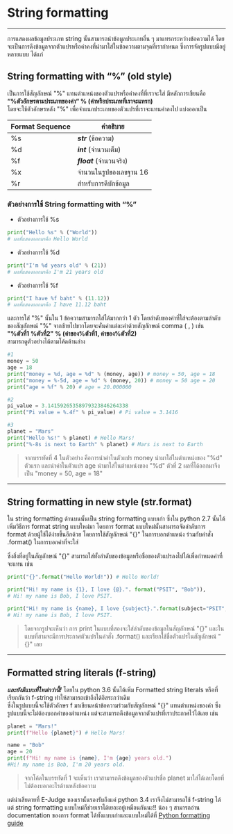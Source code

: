 # String formatting 

---

การแสดงผลข้อมูลประเภท string นั้นสามารถนำข้อมูลประเภทอื่น ๆ มาแทรกระหว่างข้อความได้ โดยจะเป็นการดึงข้อมูลจากตัวแปรหรือค่าคงที่นำมาใส่ในข้อความตามจุดที่เรากำหนด ซึ่งการจัดรูปแบบมีอยู่หลายแบบ ได้แก่

  
## String formatting with “%” (old style) 
  
เป็นการใช้สัญลักษณ์ "%" แทนตำแหน่งของตัวแปรหรือค่าคงที่ที่เราจะใส่ มีหลักการเขียนคือ<br>
**“%ตัวอักษรตามประเภทของค่า“ % (ค่าหรือประเภทที่เราจะแทรก)**<br>
โดยจะใช้ตัวอักษรหลัง "%" เพื่อจำแนกประเภทของตัวแปรที่เราจะแทนค่าลงไป แบ่งออกเป็น

Format Sequence | คำอธิบาย |
-|-|
%s |***str*** (ข้อความ)|
%d |***int*** (จำนวนเต็ม)|
%f |***float*** (จำนวนจริง)|
%x |จำนวนในรูปของเลขฐาน 16|
%r |สำหรับการดีบักข้อมูล|

### ตัวอย่างการใช้ String formatting with “%”

- ตัวอย่างการใช้ %s

```python
print("Hello %s" % ("World"))
# ผลที่แสดงออกมาคือ Hello World
```

- ตัวอย่างการใช้ %d

```python
print("I'm %d years old" % (21))
# ผลที่แสดงออกมาคือ I'm 21 years old
```

- ตัวอย่างการใช้ %f

```python
print("I have %f baht" % (11.12))
# ผลที่แสดงออกมาคือ I have 11.12 baht
```

และการใส่ "%" นั้นใน 1 ข้อความสามารถใส่ได้มากกว่า 1 ตัว โดยลำดับของค่าที่ใส่จะต้องตามลำดับของสัญลักษณ์ "%" จากซ้ายไปขวาโดยจะคั่นค่าแต่ละค่าด้วยสัญลักษณ์ comma ( , ) เช่น<br>
**"%ตัวที่1 %ตัวที่2" % (ค่าของ%ตัวที่1, ค่าของ%ตัวที่2)**<br>
สามารถดูตัวอย่างได้ตามโค้ดด้านล่าง

```python
#1 
money = 50 
age = 18 
print("money = %d, age = %d" % (money, age)) # money = 50, age = 18 
print("money = %-5d, age = %d" % (money, 20)) # money = 50 age = 20 
print("age = %f" % 20) # age = 20.000000

#2
pi_value = 3.14159265358979323846264338 
print("Pi value = %.4f" % pi_value) # Pi value = 3.1416

#3 
planet = "Mars" 
print("Hello %s!" % planet) # Hello Mars! 
print("%-8s is next to Earth" % planet) # Mars is next to Earth

```

> จากบรรทัดที่ 4 ในตัวอย่าง คือการนำค่าในตัวแปร money นำมาใส่ในตำแหน่งของ "%d" ตัวแรก และนำค่าในตัวแปร age นำมาใส่ในตำแหน่งของ "%d" ตัวที่ 2 ผลที่ได้ออกมาจึงเป็น "money = 50, age = 18"

---

## String formatting in new style (str.format)

 ใน string formatting ด้านบนนั้นเป็น string formatting แบบเก่า ซึ่งใน python 2.7 นั้นได้เพิ่มวิธีการ format string แบบใหม่มา โดยการ format แบบใหม่นั้นสามารถจัดลำดับการ format ด้วยผู้ใช้ได้ง่ายขึ้นอีกด้วย โดยการใช้สัญลักษณ์ "{}" ในการบอกตำแหน่ง ร่วมกับคำสั่ง .format() ในการบอกค่าที่จะใส่ <br>

ซึ่งสิ่งที่อยู่ในสัญลักษณ์ "{}" สามารถใส่ทั้งลำดับของข้อมูลหรือชื่อของตัวแปรลงไปได้เพื่อกำหนดค่าที่จะแทน เช่น


```python
print("{}".format("Hello World!")) # Hello World!

print("Hi! my name is {1}, I love {@}.". format("PSIT", "Bob")), 
# Hi! my name is Bob, I love PSIT.

print("Hi! my name is {name}, I love {subject}.".format(subject="PSIT", name="Bob")) 
# Hi! my name is Bob, I love PSIT.
```

> โดยจากรูปจะเห็นว่า การ print ในแบบที่สองจะใส่ลำดับของข้อมูลในสัญลักษณ์ "{}" และในแบบที่สามจะมีการประกาศตัวแปรในคำสั่ง .format() และเรียกใช้ชื่อตัวแปรในสัญลักษณ์ "{}" เลย

---

## Formatted string literals (f-string)

***และยังมีแบบที่ใหม่กว่านี้!***
โดยใน python 3.6 นั้นได้เพิ่ม Formatted string literals หรือที่เรียกกันว่า f-string ทำให้สามารถเข้าถึงได้อิสระกว่าเดิม <br>
ซึ่งในรูปแบบนี้จะใช้ตัวอักษร f มาเขียนหน้าข้อความร่วมกับสัญลักษณ์ "{}" แทนตำแหน่งของค่า ซึ่งรูปแบบนี้จะไม่ต้องบอกค่าของตำแหน่ง แต่จะสามารถดึงข้อมูลจากตัวแปรที่เราประกาศไว้ได้เลย เช่น

```python
planet = "Mars!" 
print(f"Hello {planet}") # Hello Mars!

name = "Bob" 
age = 20 
print(f"Hi! my name is {name}, I'm {age} years old.") 
#Hi! my name is Bob, I'm 20 years old.

```

> จากโค้ดในบรรทัดที่ 1 จะเห็นว่า เราสามารถดึงข้อมูลของตัวแปรชื่อ planet มาใส่ได้เลยโดยที่ไม่ต้องบอกอะไรด้านหลังข้อความ

แต่น่าเสียดายที่ E-Judge ของเรานั้นรองรับถึงแค่ python 3.4 เราจึงไม่สามารถใช้ f-string ได้ แต่ string formatting แบบใหม่ก็ช่วยเราได้เยอะอยู่เหมือนกันนะ!! น้อง ๆ สามารถอ่าน documentation ของการ format ได้ทั้งแบบเก่าและแบบใหม่ได้ที่ [Python formatting guide](https://pyformat.info/)

